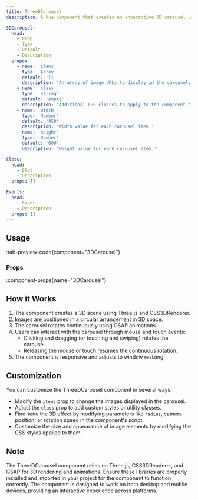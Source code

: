```yaml
---
title: ThreeDCarousel
description: A Vue component that creates an interactive 3D carousel using Three.js and GSAP.

3DCarousel:
  head:
    - Prop
    - Type
    - Default
    - Description
  props:
    - name: 'items'
      type: 'Array'
      default: '[]'
      description: 'An array of image URLs to display in the carousel. Required.'
    - name: 'class'
      type: 'String'
      default: 'empty'
      description: 'Additional CSS classes to apply to the component.'
    - name: 'width'
      type: 'Number'
      default: '450'
      description: 'Width value for each carousel item.'
    - name: 'height'
      type: 'Number'
      default: '600'
      description: 'Height value for each carousel item.'

Slots:
  head:
    - Slot
    - Description
  props: []

Events:
  head:
    - Event
    - Description
  props: []
---
```


## Usage

:tab-preview-code{component="3DCarousel"}

### Props

:component-props{name="3DCarousel"}

## How it Works

1. The component creates a 3D scene using Three.js and CSS3DRenderer.
2. Images are positioned in a circular arrangement in 3D space.
3. The carousel rotates continuously using GSAP animations.
4. Users can interact with the carousel through mouse and touch events:
   - Clicking and dragging (or touching and swiping) rotates the carousel.
   - Releasing the mouse or touch resumes the continuous rotation.
5. The component is responsive and adjusts to window resizing.

## Customization

You can customize the ThreeDCarousel component in several ways:

- Modify the `items` prop to change the images displayed in the carousel.
- Adjust the `class` prop to add custom styles or utility classes.
- Fine-tune the 3D effect by modifying parameters like `radius`, camera position, or rotation speed in the component's script.
- Customize the size and appearance of image elements by modifying the CSS styles applied to them.

## Note

The ThreeDCarousel component relies on Three.js, CSS3DRenderer, and GSAP for 3D rendering and animations. Ensure these libraries are properly installed and imported in your project for the component to function correctly. The component is designed to work on both desktop and mobile devices, providing an interactive experience across platforms.
